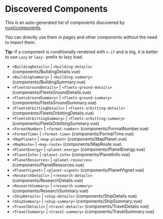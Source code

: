 # Discovered Components

This is an auto-generated list of components discovered by [nuxt/components](https://github.com/nuxt/components).

You can directly use them in pages and other components without the need to import them.

**Tip:** If a component is conditionally rendered with `v-if` and is big, it is better to use `Lazy` or `lazy-` prefix to lazy load.

- `<BuildingDetails>` | `<building-details>` (components/BuildingDetails.vue)
- `<BuildingSummary>` | `<building-summary>` (components/BuildingSummary.vue)
- `<FleetsGroundDetails>` | `<fleets-ground-details>` (components/FleetsGroundDetails.vue)
- `<FleetsGroundSummary>` | `<fleets-ground-summary>` (components/FleetsGroundSummary.vue)
- `<FleetsOrbittingDetails>` | `<fleets-orbitting-details>` (components/FleetsOrbittingDetails.vue)
- `<FleetsOrbittingSummary>` | `<fleets-orbitting-summary>` (components/FleetsOrbittingSummary.vue)
- `<FormatNumber>` | `<format-number>` (components/FormatNumber.vue)
- `<FormatTime>` | `<format-time>` (components/FormatTime.vue)
- `<MapPlanet>` | `<map-planet>` (components/MapPlanet.vue)
- `<MapRoute>` | `<map-route>` (components/MapRoute.vue)
- `<PlanetEnergy>` | `<planet-energy>` (components/PlanetEnergy.vue)
- `<PlanetInfo>` | `<planet-info>` (components/PlanetInfo.vue)
- `<PlanetResources>` | `<planet-resources>` (components/PlanetResources.vue)
- `<PlanetVignet>` | `<planet-vignet>` (components/PlanetVignet.vue)
- `<ResearchDetails>` | `<research-details>` (components/ResearchDetails.vue)
- `<ResearchSummary>` | `<research-summary>` (components/ResearchSummary.vue)
- `<ShipDetails>` | `<ship-details>` (components/ShipDetails.vue)
- `<ShipSummary>` | `<ship-summary>` (components/ShipSummary.vue)
- `<TravelDetails>` | `<travel-details>` (components/TravelDetails.vue)
- `<TravelSummary>` | `<travel-summary>` (components/TravelSummary.vue)
